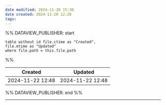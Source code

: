 ```yaml
---
date modified: 2024-11-20 15:30
date created: 2024-11-20 12:20
tags: 
---
```

%% DATAVIEW_PUBLISHER: start
```dataview
table without id file.ctime as "Created",
file.mtime as "Updated"
where file.path = this.file.path
```
%%

| Created          | Updated          |
| ---------------- | ---------------- |
| 2024-11-22 12:48 | 2024-11-22 12:48 |

%% DATAVIEW_PUBLISHER: end %%

----

